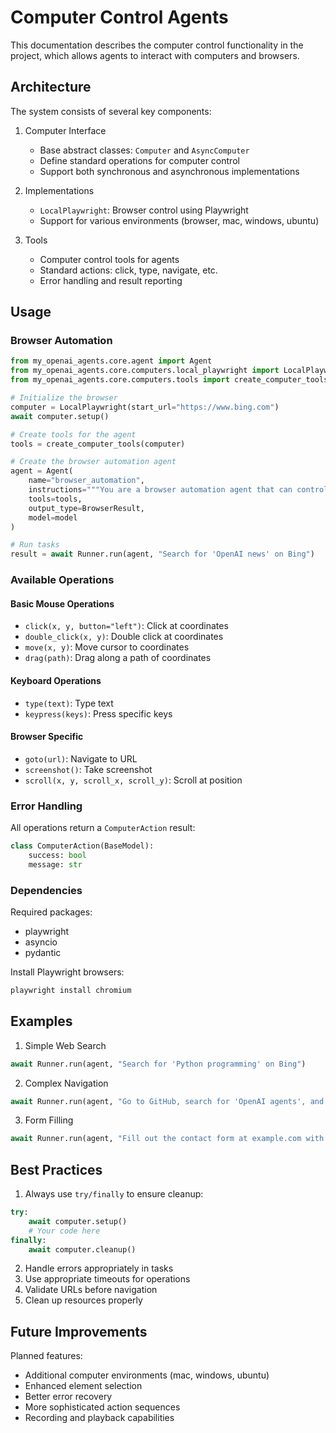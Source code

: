 # Computer Control Agents

This documentation describes the computer control functionality in the project, which allows agents to interact with computers and browsers.

## Architecture

The system consists of several key components:

1. Computer Interface
    - Base abstract classes: `Computer` and `AsyncComputer`
    - Define standard operations for computer control
    - Support both synchronous and asynchronous implementations

2. Implementations
    - `LocalPlaywright`: Browser control using Playwright
    - Support for various environments (browser, mac, windows, ubuntu)

3. Tools
    - Computer control tools for agents
    - Standard actions: click, type, navigate, etc.
    - Error handling and result reporting

## Usage

### Browser Automation

```python
from my_openai_agents.core.agent import Agent
from my_openai_agents.core.computers.local_playwright import LocalPlaywright
from my_openai_agents.core.computers.tools import create_computer_tools

# Initialize the browser
computer = LocalPlaywright(start_url="https://www.bing.com")
await computer.setup()

# Create tools for the agent
tools = create_computer_tools(computer)

# Create the browser automation agent
agent = Agent(
    name="browser_automation",
    instructions="""You are a browser automation agent that can control a web browser.""",
    tools=tools,
    output_type=BrowserResult,
    model=model
)

# Run tasks
result = await Runner.run(agent, "Search for 'OpenAI news' on Bing")
```

### Available Operations

#### Basic Mouse Operations
- `click(x, y, button="left")`: Click at coordinates
- `double_click(x, y)`: Double click at coordinates
- `move(x, y)`: Move cursor to coordinates
- `drag(path)`: Drag along a path of coordinates

#### Keyboard Operations
- `type(text)`: Type text
- `keypress(keys)`: Press specific keys

#### Browser Specific
- `goto(url)`: Navigate to URL
- `screenshot()`: Take screenshot
- `scroll(x, y, scroll_x, scroll_y)`: Scroll at position

### Error Handling

All operations return a `ComputerAction` result:
```python
class ComputerAction(BaseModel):
    success: bool
    message: str
```

### Dependencies

Required packages:
- playwright
- asyncio
- pydantic

Install Playwright browsers:
```bash
playwright install chromium
```

## Examples

1. Simple Web Search
```python
await Runner.run(agent, "Search for 'Python programming' on Bing")
```

2. Complex Navigation
```python
await Runner.run(agent, "Go to GitHub, search for 'OpenAI agents', and open the first result")
```

3. Form Filling
```python
await Runner.run(agent, "Fill out the contact form at example.com with test data")
```

## Best Practices

1. Always use `try/finally` to ensure cleanup:
```python
try:
    await computer.setup()
    # Your code here
finally:
    await computer.cleanup()
```

2. Handle errors appropriately in tasks
3. Use appropriate timeouts for operations
4. Validate URLs before navigation
5. Clean up resources properly

## Future Improvements

Planned features:
- Additional computer environments (mac, windows, ubuntu)
- Enhanced element selection
- Better error recovery
- More sophisticated action sequences
- Recording and playback capabilities

